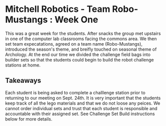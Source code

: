 # Mitchell Robotics - Team Robo-Mustangs : Week One

This was a great week for the students. After snacks the group met upstairs in one of the computer lab classrooms facing the commons area. We then set team expecatations, agreed on a team name (Robo-Mustangs), introduced the season's theme, and breifly touched on seasonal theme of Archology. At the end our time we divided the challenge field bags into builder sets so that the students could begin to build the robot challenge stations at home. 

## Takeaways

Each student is being asked to complete a challlenge station prior to returning to our meeting on Sept. 24th. It is very important that the students keep track of all the lego materials and that we do not loose any peices. We cannot order individual sets and trust that each student is responsible and accountable with their assigned set. See Challenge Set Build instructions below for more details.

